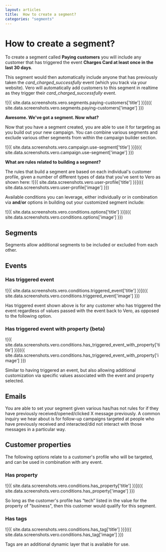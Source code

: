 ```yaml
---
layout: articles
title:  How to create a segment?
categories: "segments"
---
```


# How to create a segment?

To create a segment called **Paying customers** you will include any customer that has triggered the event **Charges Card at least once in the last 30 days**.

This segment would then automatically include anyone that has previously taken the *card_charged_successfully* event (which you track via your website). Vero will automatically add customers to this segment in realtime as they trigger their *card_charged_successfully* event.

![{{ site.data.screenshots.vero.segments.paying-customers['title'] }}]({{ site.data.screenshots.vero.segments.paying-customers['image'] }})

**Awesome. We've got a segment. Now what?**

Now that you have a segment created, you are able to use it for targeting as you build out your new campaign. You can combine various segments and exclude various other segments from within the campaign builder section.

![{{ site.data.screenshots.vero.campaign.use-segment['title'] }}]({{ site.data.screenshots.vero.campaign.use-segment['image'] }})

**What are rules related to building a segment?**

The rules that build a segment are based on each individual's customer profile, given a number of different types of data that you've sent to Vero as shown here:
![{{ site.data.screenshots.vero.user-profile['title'] }}]({{ site.data.screenshots.vero.user-profile['image'] }})

Available conditions you can leverage, either individually or in combination via **and**/**or** options in building out your customized segment include:

![{{ site.data.screenshots.vero.conditions.options['title'] }}]({{ site.data.screenshots.vero.conditions.options['image'] }})

## Segments

Segments allow additional segments to be included or excluded from each other.

## Events

### Has triggered event

![{{ site.data.screenshots.vero.conditions.triggered_event['title'] }}]({{ site.data.screenshots.vero.conditions.triggered_event['image'] }})

Has triggered event shown above is for any customer who has triggered the event regardless of values passed with the event back to Vero, as opposed to the following option.

### Has triggered event with property (beta)

![{{ site.data.screenshots.vero.conditions.has_triggered_event_with_property['title'] }}]({{ site.data.screenshots.vero.conditions.has_triggered_event_with_property['image'] }})

Similar to having triggered an event, but also allowing additional customization via specific values associated with the event and property selected.

## Emails

You are able to set your segment given various has/has not rules for if they have previously received/opened/clicked X message previously. A common inquiry we hear about is for follow-up campaigns targeted at people who have previously received and interacted/did not interact with those messages in a particular way.

## Customer properties

The following options relate to a customer's profile who will be targeted, and can be used in combination with any event.

### Has property

![{{ site.data.screenshots.vero.conditions.has_property['title'] }}]({{ site.data.screenshots.vero.conditions.has_property['image'] }})

So long as the customer's profile has “tech” listed in the value for the property of "business", then this customer would qualify for this segment.

### Has tags

![{{ site.data.screenshots.vero.conditions.has_tag['title'] }}]({{ site.data.screenshots.vero.conditions.has_tag['image'] }})

Tags are an additional dynamic layer that is available for use.
